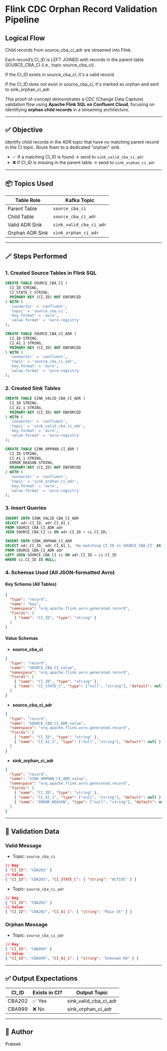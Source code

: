 # Flink CDC Orphan Record Validation Pipeline
## Logical Flow
Child records from source_cba_ci_adr are streamed into Flink.

Each record’s CI_ID is LEFT JOINED with records in the parent table SOURCE_CBA_CI (i.e., topic source_cba_ci).

If the CI_ID exists in source_cba_ci, it's a valid record.

If the CI_ID does not exist in source_cba_ci, it's marked as orphan and sent to sink_orphan_ci_adr.

This proof-of-concept demonstrates a CDC (Change Data Capture) validation flow using **Apache Flink SQL on Confluent Cloud**, focusing on identifying **orphan child records** in a streaming architecture.

---

## ✅ Objective

Identify child records in the ADR topic that have no matching parent record in the CI topic. Route them to a dedicated "orphan" sink.

* ✅ If a matching CI\_ID is found → send to `sink_valid_cba_ci_adr`
* ❌ If CI\_ID is missing in the parent table → send to `sink_orphan_ci_adr`

---

## 📦 Topics Used

| Table Role      | Kafka Topic             |
| --------------- | ----------------------- |
| Parent Table    | `source_cba_ci`         |
| Child Table     | `source_cba_ci_adr`     |
| Valid ADR Sink  | `sink_valid_cba_ci_adr` |
| Orphan ADR Sink | `sink_orphan_ci_adr`    |

---

## 🪄 Steps Performed

### 1. Created Source Tables in Flink SQL

```sql
CREATE TABLE SOURCE_CBA_CI (
  CI_ID STRING,
  CI_STATE_C STRING,
  PRIMARY KEY (CI_ID) NOT ENFORCED
) WITH (
  'connector' = 'confluent',
  'topic' = 'source_cba_ci',
  'key.format' = 'avro',
  'value.format' = 'avro-registry'
);

CREATE TABLE SOURCE_CBA_CI_ADR (
  CI_ID STRING,
  CI_A1_1 STRING,
  PRIMARY KEY (CI_ID) NOT ENFORCED
) WITH (
  'connector' = 'confluent',
  'topic' = 'source_cba_ci_adr',
  'key.format' = 'avro',
  'value.format' = 'avro-registry'
);
```

### 2. Created Sink Tables

```sql
CREATE TABLE SINK_VALID_CBA_CI_ADR (
  CI_ID STRING,
  CI_A1_1 STRING,
  PRIMARY KEY (CI_ID) NOT ENFORCED
) WITH (
  'connector' = 'confluent',
  'topic' = 'sink_valid_cba_ci_adr',
  'key.format' = 'avro',
  'value.format' = 'avro-registry'
);

CREATE TABLE SINK_ORPHAN_CI_ADR (
  CI_ID STRING,
  CI_A1_1 STRING,
  ERROR_REASON STRING,
  PRIMARY KEY (CI_ID) NOT ENFORCED
) WITH (
  'connector' = 'confluent',
  'topic' = 'sink_orphan_ci_adr',
  'key.format' = 'avro',
  'value.format' = 'avro-registry'
);
```

### 3. Insert Queries

```sql
INSERT INTO SINK_VALID_CBA_CI_ADR
SELECT adr.CI_ID, adr.CI_A1_1
FROM SOURCE_CBA_CI_ADR adr
JOIN SOURCE_CBA_CI ci ON adr.CI_ID = ci.CI_ID;

INSERT INTO SINK_ORPHAN_CI_ADR
SELECT adr.CI_ID, adr.CI_A1_1, 'No matching CI_ID in SOURCE_CBA_CI' AS ERROR_REASON
FROM SOURCE_CBA_CI_ADR adr
LEFT JOIN SOURCE_CBA_CI ci ON adr.CI_ID = ci.CI_ID
WHERE ci.CI_ID IS NULL;
```

### 4. Schemas Used (All JSON-formatted Avro)

#### Key Schema (All Tables)

```json
{
  "type": "record",
  "name": "key",
  "namespace": "org.apache.flink.avro.generated.record",
  "fields": [
    { "name": "CI_ID", "type": "string" }
  ]
}
```

#### Value Schemas

* **source\_cba\_ci**

```json
{
  "type": "record",
  "name": "SOURCE_CBA_CI_value",
  "namespace": "org.apache.flink.avro.generated.record",
  "fields": [
    { "name": "CI_ID", "type": "string" },
    { "name": "CI_STATE_C", "type": ["null", "string"], "default": null }
  ]
}
```

* **source\_cba\_ci\_adr**

```json
{
  "type": "record",
  "name": "SOURCE_CBA_CI_ADR_value",
  "namespace": "org.apache.flink.avro.generated.record",
  "fields": [
    { "name": "CI_ID", "type": "string" },
    { "name": "CI_A1_1", "type": ["null", "string"], "default": null }
  ]
}
```

* **sink\_orphan\_ci\_adr**

```json
{
  "type": "record",
  "name": "SINK_ORPHAN_CI_ADR_value",
  "namespace": "org.apache.flink.avro.generated.record",
  "fields": [
    { "name": "CI_ID", "type": "string" },
    { "name": "CI_A1_1", "type": ["null", "string"], "default": null },
    { "name": "ERROR_REASON", "type": ["null", "string"], "default": null }
  ]
}
```

---

## 🔎 Validation Data

### Valid Message

* Topic: `source_cba_ci`

```json
// Key
{ "CI_ID": "CBA202" }
// Value
{ "CI_ID": "CBA202", "CI_STATE_C": { "string": "ACTIVE" } }
```

* Topic: `source_cba_ci_adr`

```json
// Key
{ "CI_ID": "CBA202" }
// Value
{ "CI_ID": "CBA202", "CI_A1_1": { "string": "Main St" } }
```

### Orphan Message

* Topic: `source_cba_ci_adr`

```json
// Key
{ "CI_ID": "CBA999" }
// Value
{ "CI_ID": "CBA999", "CI_A1_1": { "string": "Unknown Rd" } }
```

---

## ✅ Output Expectations

| CI\_ID | Exists in CI? | Output Topic              |
| ------ | ------------- | ------------------------- |
| CBA202 | ✅ Yes         | sink\_valid\_cba\_ci\_adr |
| CBA999 | ❌ No          | sink\_orphan\_ci\_adr     |

---

## 🧑 Author

Prateek
